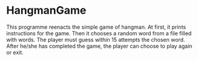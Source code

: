 # HangmanGame
This programme reenacts the simple game of hangman. At first, it prints instructions for the game.  Then it chooses a random word from a file filled with words. The player must guess within 15 attempts the chosen word. After he/she has completed the game, the player can choose to play again or exit.

